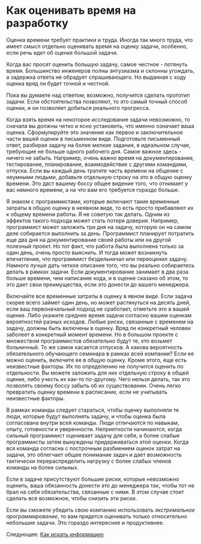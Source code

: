 # Как оценивать время на разработку
[//]: # (Version:1.0.0)
Оценка времени требует практики и труда. Иногда так много труда, что имеет смысл отдельно оценивать время на оценку задачи, особенно, если речь идет об оценке большой задачи.

Когда вас просят оценить большую задачу, самое честное - потянуть время. Большинство инженеров полны энтузиазма и склонны угождать, а задержка ответа не обрадует спрашивающего. Но выданная с ходу оценка вряд ли будет точной и честной.

Пока вы думаете над ответом, возможно, получится сделать прототип задачи. Если обстоятельства позволяют, то это самый точный способ оценки, и он позволяет добиться реального прогресса.

Когда взять время на некоторое исследование задачи невозможно, то сначала вы должны четко и ясно установить, что именно означает ваша оценка. Сформулируйте это значение как первое и заключительное части вашей оценки в письменном виде. Подготовьте письменный ответ, разбирая задачу на более мелкие задания, в идеальном случае, требующие не больше одного рабочего дня. Самое важное здесь - ничего не забыть. Например, очень важно время на документирование, тестирование, планирование, взаимодействие с другими командами, отпуска. Если вы каждый день тратите часть времени на общение с неумными людьми, добавьте отдельную строку на это в общую оценку времени. Это даст вашему боссу общее видение того, что отнимает у вас немного времени, а на что вам его требуется гораздо больше.

Я знаком с программистами, которые включают такие временные затраты в общую оценку в неявном виде, то есть просто прибавляют их к общему времени работы. Я не советую так делать. Одним из эффектов такого подхода может стать потеря доверия. Например, программист может заложить три дня на задачу, которую он на самом деле собирается выполнить за день. Программист планирует потратить еще два дня на документирование своей работы или на другой полезный проект. Но тот факт, что работа была выполнена только за один день, очень просто выяснить. И тогда может возникнуть впечатление, что программист бездельничал или переоценил задачу. Намного лучше дать четкое описание того, что вы реально собираетесь делать в рамках задачи. Если документирование занимает в два раза больше времени, чем написание кода, и в оценке сказано об этом, то это дает свои преимущества, если это донести до вашего менеджера.

Включайте все временные затраты в оценку в явном виде. Если задача скорее всего займет один день, но может растянуться на десять дней, если ваш первоначальный подход не сработает, отметьте это в вашей оценке. Либо укажите среднее время задачи согласно вашим оценкам вероятностей разных исходов. Любые риски, связанные с временем на задачу, должны быть включены в оценку. Вряд ли конкретный человек заболеет в конкретный момент времени. Но в большом проекте с множеством программистов обязательно будут те, кто возьмет больничный. То же самое касается отпусков. А какова вероятность обязательного обучающего семинара в рамках всей компании? Если ее можно оценить, включите ее в общую оценку. Кроме этого, еще есть неизвестные факторы. Их по определению не получится оценить по отдельности. Вы можете заложить для них отдельную строку в общей оценке, либо учесть их как-то по-другому. Чего нельзя делать, так это позволять своему боссу забыть об их существовании. Очень легко превратить оценку времени в расписание, если не учитывать неизвестные факторы.

В рамках команды следует стараться, чтобы оценку выполняли те люди, которые будут выполнять задачу, и чтобы оценка была согласована внутри всей команды. Люди отличаются по навыкам, опыту, готовности и уверенности. Неприятности начинаются, когда сильный программист оценивает задачу для себя, а более слабые программисты затем вынуждены придерживаться этой оценки. Когда вся команда согласна с построчным разбиением оценок затрат на задачи, это облегчает общее понимание задач и дает возможность тактически перераспределить нагрузку с более слабых членов команды на более сильных.

Если в задаче присутствуют большие риски, которые невозможно оценить, ваша обязанность донести это до менеджера так, чтобы тот не брал на себя обязательства, связанные с ними. В этом случае стоит сделать все возможное, чтобы снизить эти риски.

Если вы сможете убедить свою компанию использовать *экстремальное программирование*, то вам придется оценивать только относительно небольшие задачи. Это гораздо интереснее и продуктивнее.

Следующее: [Как искать информацию](03-How-to-Find-Out-Information.md)
